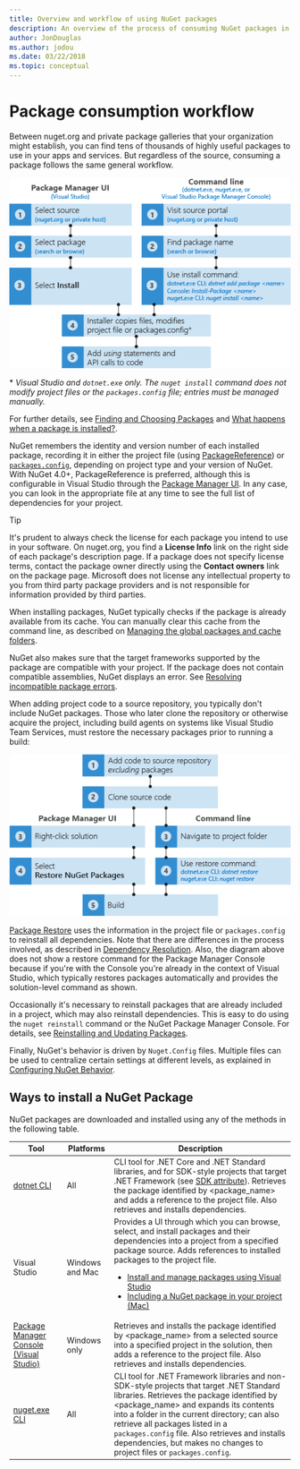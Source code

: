 ```yaml
---
title: Overview and workflow of using NuGet packages
description: An overview of the process of consuming NuGet packages in a project, with links to other specific parts of the process.
author: JonDouglas
ms.author: jodou
ms.date: 03/22/2018
ms.topic: conceptual
---
```


# Package consumption workflow

Between nuget.org and private package galleries that your organization might establish, you can find tens of thousands of highly useful packages to use in your apps and services. But regardless of the source, consuming a package follows the same general workflow.

![Flow of going to a package source, finding a package, installing it in a project, then adding a using statement and calls to the package API](media/Overview-01-GeneralFlow.png)

\* _Visual Studio and `dotnet.exe` only. The `nuget install` command does not modify project files or the `packages.config` file; entries must be managed manually._

For further details, see [Finding and Choosing Packages](../consume-packages/finding-and-choosing-packages.md) and [What happens when a package is installed?](../concepts/package-installation-process.md).

NuGet remembers the identity and version number of each installed package, recording it in either the project file (using [PackageReference](../consume-packages/package-references-in-project-files.md)) or [`packages.config`](../reference/packages-config.md), depending on project type and your version of NuGet. With NuGet 4.0+, PackageReference is preferred, although this is configurable in Visual Studio through the [Package Manager UI](install-use-packages-visual-studio.md). In any case, you can look in the appropriate file at any time to see the full list of dependencies for your project.

> [!Tip]
> It's prudent to always check the license for each package you intend to use in your software. On nuget.org, you find a **License Info** link on the right side of each package's description page. If a package does not specify license terms, contact the package owner directly using the **Contact owners** link on the package page. Microsoft does not license any intellectual property to you from third party package providers and is not responsible for information provided by third parties.

When installing packages, NuGet typically checks if the package is already available from its cache. You can manually clear this cache from the command line, as described on [Managing the global packages and cache folders](../consume-packages/managing-the-global-packages-and-cache-folders.md).

NuGet also makes sure that the target frameworks supported by the package are compatible with your project. If the package does not contain compatible assemblies, NuGet displays an error. See [Resolving incompatible package errors](../concepts/dependency-resolution.md#resolving-incompatible-package-errors).

When adding project code to a source repository, you typically don't include NuGet packages. Those who later clone the repository or otherwise acquire the project, including build agents on systems like Visual Studio Team Services, must restore the necessary packages prior to running a build:

![Flow of restoring NuGet packages by cloning a repository and using either a restore command](media/Overview-02-RestoreFlow.png)

[Package Restore](../consume-packages/package-restore.md) uses the information in the project file or `packages.config` to reinstall all dependencies. Note that there are differences in the process involved, as described in [Dependency Resolution](../concepts/dependency-resolution.md). Also, the diagram above does not show a restore command for the Package Manager Console because if you're with the Console you're already in the context of Visual Studio, which typically restores packages automatically and provides the solution-level command as shown.

Occasionally it's necessary to reinstall packages that are already included in a project, which may also reinstall dependencies. This is easy to do using the `nuget reinstall` command or the NuGet Package Manager Console. For details, see [Reinstalling and Updating Packages](../consume-packages/reinstalling-and-updating-packages.md).

Finally, NuGet's behavior is driven by `Nuget.Config` files. Multiple files can be used to centralize certain settings at different levels, as explained in [Configuring NuGet Behavior](../consume-packages/configuring-nuget-behavior.md).

## Ways to install a NuGet Package

NuGet packages are downloaded and installed using any of the methods in the following table.

| Tool | Platforms | Description |
| --- | --- | --- |
| [dotnet CLI](install-use-packages-dotnet-cli.md) | All | CLI tool for .NET Core and .NET Standard libraries, and for SDK-style projects that target .NET Framework (see [SDK attribute](/dotnet/core/tools/csproj#additions)). Retrieves the package identified by \<package_name\> and adds a reference to the project file. Also retrieves and installs dependencies. |
| Visual Studio | Windows and Mac | Provides a UI through which you can browse, select, and install packages and their dependencies into a project from a specified package source. Adds references to installed packages to the project file.<ul><li>[Install and manage packages using Visual Studio](install-use-packages-visual-studio.md)</li><li>[Including a NuGet package in your project (Mac)](/visualstudio/mac/nuget-walkthrough)</li></ul> |
| [Package Manager Console (Visual Studio)](install-use-packages-powershell.md) | Windows only | Retrieves and installs the package identified by \<package_name\> from a selected source into a specified project in the solution, then adds a reference to the project file. Also retrieves and installs dependencies. |
| [nuget.exe CLI](install-use-packages-nuget-cli.md) | All | CLI tool for .NET Framework libraries and non-SDK-style projects that target .NET Standard libraries. Retrieves the package identified by \<package_name\> and expands its contents into a folder in the current directory; can also retrieve all packages listed in a `packages.config` file. Also retrieves and installs dependencies, but makes no changes to project files or `packages.config`. |
